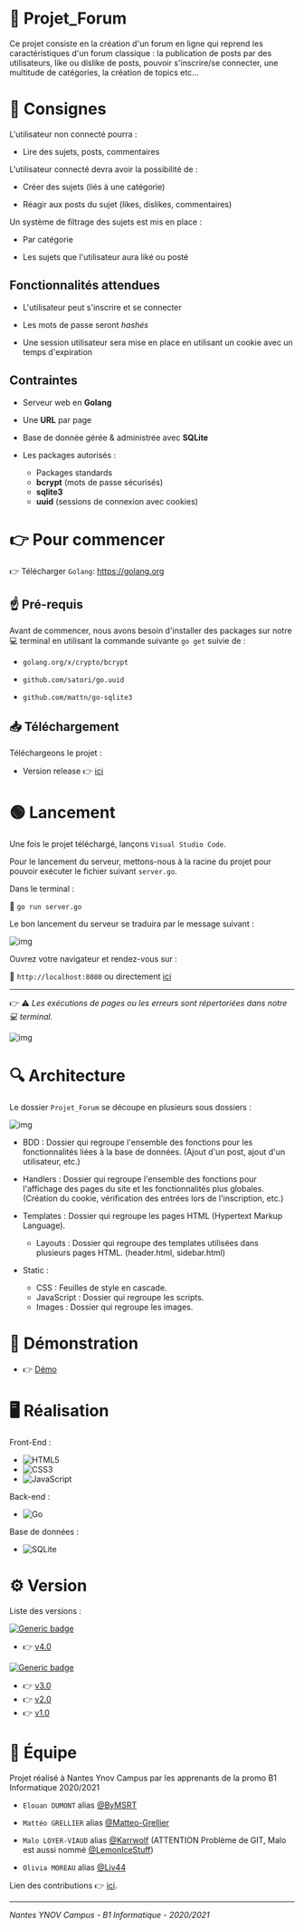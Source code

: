 # 📑 Projet_Forum

Ce projet consiste en la création d'un forum en ligne qui reprend les caractéristiques d'un forum classique : la publication de posts par des utilisateurs, like ou dislike de posts, pouvoir s'inscrire/se connecter, une multitude de catégories, la création de topics etc...

# 📝 Consignes

L'utilisateur non connecté pourra : 

- Lire des sujets, posts, commentaires

L'utilisateur connecté devra avoir la possibilité de :

- Créer des sujets (liés à une catégorie)

- Réagir aux posts du sujet (likes, dislikes, commentaires)

Un système de filtrage des sujets est mis en place :

- Par catégorie

- Les sujets que l'utilisateur aura liké ou posté



## Fonctionnalités attendues

- L'utilisateur peut s'inscrire et se connecter

- Les mots de passe seront *hashés*

- Une session utilisateur sera mise en place en utilisant un cookie avec un temps d'expiration

## Contraintes 

- Serveur web en **Golang**

- Une **URL** par page

- Base de donnée gérée & administrée avec **SQLite**

- Les packages autorisés :
     - Packages standards
     - **bcrypt** (mots de passe sécurisés)
     - **sqlite3**
     - **uuid** (sessions de connexion avec cookies)

# 👉 Pour commencer

👉 Télécharger ``Golang``: https://golang.org 

## ☝️ Pré-requis

Avant de commencer, nous avons besoin d'installer des packages sur notre 💻 terminal en utilisant la commande suivante ``go get`` suivie de :

- ``golang.org/x/crypto/bcrypt``

- ``github.com/satori/go.uuid``

- ``github.com/mattn/go-sqlite3``


## 📥 Téléchargement 

Téléchargeons le projet : 

- Version release 👉 [ici](https://github.com/Matteo-Grellier/Projet_Forum/archive/refs/heads/main.zip)

# 🟢 Lancement 

Une fois le projet téléchargé, lançons ``Visual Studio Code``. 

Pour le lancement du serveur, mettons-nous à la racine du projet pour pouvoir exécuter le fichier suivant ``server.go``.

Dans le terminal :

🔹 ``go run server.go``

Le bon lancement du serveur se traduira par le message suivant : 

![img](https://raw.githubusercontent.com/Matteo-Grellier/Projet_Forum/README/static/images/Start.png)

Ouvrez votre navigateur et rendez-vous sur :

🔸 ``http://localhost:8080`` ou directement [ici](http://localhost:8080)

---

👉 ⚠️ *Les exécutions de pages ou les erreurs sont répertoriées dans notre 💻 terminal.*

![img](https://raw.githubusercontent.com/Matteo-Grellier/Projet_Forum/README/static/images/Error.png)

# 🔍 Architecture 

Le dossier ``Projet_Forum`` se découpe en plusieurs sous dossiers : 

![img](https://raw.githubusercontent.com/Matteo-Grellier/Projet_Forum/README/static/images/Architecture.png)

* BDD : Dossier qui regroupe l'ensemble des fonctions pour les fonctionnalités liées à la base de données. (Ajout d'un post, ajout d'un utilisateur, etc.)

* Handlers : Dossier qui regroupe l'ensemble des fonctions pour l'affichage des pages du site et les fonctionnalités plus globales. (Création du cookie, vérification des entrées lors de l'inscription, etc.)

* Templates : Dossier qui regroupe les pages HTML (Hypertext Markup Language).
    * Layouts : Dossier qui regroupe des templates utilisées dans plusieurs pages HTML. (header.html, sidebar.html)

* Static : 
    * CSS : Feuilles de style en cascade.
    * JavaScript : Dossier qui regroupe les scripts.
    * Images : Dossier qui regroupe les images.


# 🎥 Démonstration

- 👉 [Démo](https://www.youtube.com/watch?v=JvJw3lWWQ_k)

# 🖥 Réalisation

Front-End :

- <img alt="HTML5" src="https://img.shields.io/badge/html5-%23E34F26.svg?style=for-the-badge&logo=html5&logoColor=white"/> 

- <img alt="CSS3" src="https://img.shields.io/badge/css3-%231572B6.svg?style=for-the-badge&logo=css3&logoColor=white"/> 

- <img alt="JavaScript" src="https://img.shields.io/badge/javascript-%23323330.svg?style=for-the-badge&logo=javascript&logoColor=%23F7DF1E"/>

Back-end :

- <img alt="Go" src="https://img.shields.io/badge/go-%2300ADD8.svg?style=for-the-badge&logo=go&logoColor=white"/>

Base de données :

- <img alt="SQLite" src ="https://img.shields.io/badge/sqlite-%2307405e.svg?style=for-the-badge&logo=sqlite&logoColor=white"/>

<!-- Conteneur : 

- <img alt="Docker" src="https://img.shields.io/badge/docker-%230db7ed.svg?style=for-the-badge&logo=docker&logoColor=white"/> -->


# ⚙️ Version

Liste des versions :

[![Generic badge](https://img.shields.io/static/v1?label=DERNIERE&message=VERSION&color=<green>?style=flat-square)](https://shields.io/)
- 👉 [v4.0](https://github.com/Matteo-Grellier/Projet_Forum/releases/tag/v4.0)

[![Generic badge](https://img.shields.io/badge/PRECEDENTE-VERSION-red)](https://shields.io/)
- 👉 [v3.0](https://github.com/Matteo-Grellier/Projet_Forum/releases/tag/v3.0)
- 👉 [v2.0](https://github.com/Matteo-Grellier/Projet_Forum/releases/tag/v2.0)
- 👉 [v1.0](https://github.com/Matteo-Grellier/Projet_Forum/releases/tag/v1.0)


# 👥 Équipe

Projet réalisé à Nantes Ynov Campus par les apprenants de la promo B1 Informatique 2020/2021

- ``Elouan DUMONT`` alias [@ByMSRT](https://github.com/ByMSRT)

- ``Mattéo GRELLIER`` alias [@Matteo-Grellier](https://github.com/Matteo-Grellier)

- ``Malo LOYER-VIAUD`` alias [@Karrwolf](https://github.com/Karrwolf) (ATTENTION Problème de GIT, Malo est aussi nommé [@LemonIceStuff](https://github.com/LemonIceStuff))

- ``Olivia MOREAU`` alias [@Liv44](https://github.com/Liv44)

Lien des contributions 👉 [ici](https://github.com/Matteo-Grellier/Projet_Forum/graphs/contributors).

***
*Nantes YNOV Campus - B1 Informatique - 2020/2021*